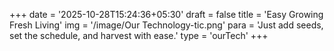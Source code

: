 +++
date = '2025-10-28T15:24:36+05:30'
draft = false
title = 'Easy Growing Fresh Living'
img = '/image/Our Technology-tic.png'
para = 'Just add seeds, set the schedule, and harvest with ease.'
type = 'ourTech'
+++